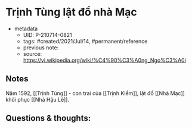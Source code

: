 # Trịnh Tùng lật đổ nhà Mạc

- metadata
	- UID: P-210714-0821
	- tags: #created/2021/Jul/14, #permanent/reference
	- previous note: 
	- source: https://vi.wikipedia.org/wiki/%C4%90%C3%A0ng_Ngo%C3%A0i

## Notes
Năm 1592, [[Trịnh Tùng]] - con trai của [[Trịnh Kiểm]], lật đổ [[Nhà Mạc]] khôi phục [[Nhà Hậu Lê]].

## Questions & thoughts:

